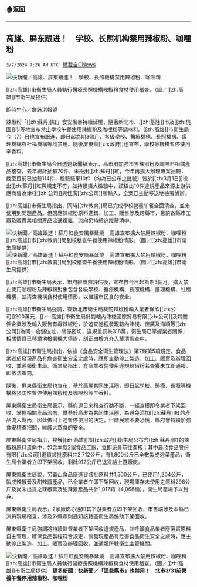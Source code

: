 ###  [:house:返回](README.md)
---


## 高雄、屏东跟进！　学校、长照机构禁用辣椒粉、咖哩粉
`3/7/2024 7:26 AM UTC ` [轉載自GNews](https://gnews.org/articles/2373207)

![快新聞／高雄、屏東跟進！　學校、長照機構禁用辣椒粉、咖哩粉](https://cdn.ftvnews.com.tw/manasystem/FileData/News/fe9f2cb5-f316-4a14-a8d7-6e760063f492.jpg "快新聞／高雄、屏東跟進！　學校、長照機構禁用辣椒粉、咖哩粉")

[[zh:高雄]]市衛生局人員執行醫療長照機構辣椒粉食材使用稽查。（圖／[[zh:高雄]]市衛生局提供）

即時中心／詹詠淇報導

辣椒粉「[[zh:蘇丹]]紅」食安風暴持續延燒，隨著新北市、[[zh:基隆]]市及[[zh:桃園]]市等地宣布禁止學校午餐使用辣椒粉及咖哩粉等調味料。[[zh:高雄]]市衛生局今（7）日也宣布跟進，即日起為期3個月，各級學校、醫療機構、長照機構、護理機構與社福機構等均禁用。隨後屏東縣[[zh:政府]]也宣布，學校等機構暫停使用辛香料。

[[zh:高雄]]市衛生局今日透過新聞稿表示，高市府加強市售辣椒粉及調味料相關產品稽查，去年總計抽驗70件，未檢出[[zh:蘇丹]]紅，今年再擴大辦理專案抽驗，截至目前已抽驗114件，檢驗結果10件（均為已公布之批號）皆於[[zh:3月1日]]檢出[[zh:蘇丹]]紅與規定不符，並持續擴大檢驗中，該檢出10件違規產品來源上游供應商皆為津棧[[zh:公司]]與佳廣[[zh:公司]]所輸入，全案已主動移送地檢署偵辦。

[[zh:高雄]]市衛生局指出，同時[[zh:教育]]局已完成學校營養午餐全面清查，並未使用到問題產品。但因應辣椒粉原料進銷、加工、販售涉及跨縣市，目前各縣市工廠及販賣業相關產品流通複雜，流向仍持續追蹤釐清中。

![快新聞／高雄跟進！蘇丹紅食安風暴延燒　高雄宣布擴大禁用辣椒粉、咖哩粉](https://cdn.ftvnews.com.tw/summernotefiles/News/e3566635-d5ad-48cd-b6ab-26326251e0b8.jpg "快新聞／高雄跟進！蘇丹紅食安風暴延燒　高雄宣布擴大禁用辣椒粉、咖哩粉") [[zh:高雄]]市[[zh:教育]]局到校稽查午餐使用辣椒粉情形。（圖／[[zh:高雄]]市衛生局提供）       ![快新聞／高雄跟進！蘇丹紅食安風暴延燒　高雄宣布擴大禁用辣椒粉、咖哩粉](https://cdn.ftvnews.com.tw/summernotefiles/News/a355845b-55c1-4422-ba97-4be67949471f.jpg "快新聞／高雄跟進！蘇丹紅食安風暴延燒　高雄宣布擴大禁用辣椒粉、咖哩粉") [[zh:高雄]]市[[zh:教育]]局到校稽查午餐使用辣椒粉情形。（圖／[[zh:高雄]]市衛生局提供）

[[zh:高雄]]市衛生局表示，市府經風險評估後，宣布自今日起為期3個月，擴大禁止使用咖哩粉及辣椒粉對象包含各級學校、醫療機構、長照機構、護理機構、社福機構，並清查機構食材使用情形，以維護市民食的安全。

[[zh:高雄]]市衛生局強調，查新北市衛生局裁罰辣椒粉輸入業者保欣[[zh:公司]]200萬元，[[zh:高雄]]市衛生局針對轄內津棧國際貿易有限[[zh:公司]]及其關係企業涉及輸入販售有毒辣椒粉，於追查過程發現轄內津棧、佳廣及海順等[[zh:公司]]為同一倉儲位址，關係密切，違規重罰共318萬，衛生局已掌握業者關係，相關情資已移請地檢署擴大偵辦，刻正由檢方介入釐清調查中。

[[zh:高雄]]市衛生局指出，依據《食品安全衛生管理法》第7條第5項規定，食品業者於發現產品有危害衛生安全之虞時，應即主動停止製造、加工、販賣及辦理回收，並通報衛生局。衛生局指出，食品業者倘使用違規辣椒粉若查獲未立即通報，即依法重罰。

隨後，屏東縣衛生局也宣布，基於高屏共同生活圈，即日起學校、醫療、長照等機構將預防性暫停使用辣椒粉及咖哩粉等辛香料。

屏東縣衛生局衛生局表示，縣府連日來稽查行動不斷，一經查獲即令業者下架回收，掌握相關產品流向，惟基於高屏為共同生活圈，為避免添加[[zh:蘇丹]]紅的產品流入縣內，因此做出上述暫停使用的決定，但請民眾不要恐慌，縣府會持續加強食安稽查把關，維護大眾食的安全。

屏東縣衛生局指出，接獲[[zh:高雄]]市[[zh:政府]]衛生局公布含[[zh:蘇丹]]紅的辣椒粉原料流向中，包含本縣2家食品工廠，立即派員前往查核；其中晨欣食品股份有限[[zh:公司]]進貨該批原料共2,712公斤，有1,800公斤已全數製成泡菜產品，衛生局令業者立即下架回收，剩餘912公斤已退貨給上游廠商。

屏東縣衛生局說，另鑫山食品廠進貨該批原料共1,500公斤，已使用1,204公斤，製成辣椒膏及甜辣醬產品，已令業者立即下架回收，現場庫存未使用之原料296公斤及尚未出貨之辣椒膏及甜辣醬產品共計1,017箱（4,068桶），衛生局當場予以封存。

屏東縣衛生局表示，2家廠商亦通知其下游業者立即下架回收，市售端涉及本縣已派員現場稽查，涉及外縣市則通知該轄區衛生局協助下架回收。

屏東縣衛生局強調將持續監督業者下架回收違規產品，並呼籲食品業者應落實原料自主管理，確保食品製程符合規定，倘發現產品有危害食品衛生安全之虞時，應主動停止製造、加工、販賣及辦理回收，並通報所轄衛生主管機關。

![快新聞／高雄跟進！蘇丹紅食安風暴延燒　高雄宣布擴大禁用辣椒粉、咖哩粉](https://cdn.ftvnews.com.tw/summernotefiles/News/42fc1715-d1ee-4fee-8c4c-76203adc7d27.jpg "快新聞／高雄跟進！蘇丹紅食安風暴延燒　高雄宣布擴大禁用辣椒粉、咖哩粉") [[zh:高雄]]市衛生局人員執行醫療長照機構辣椒粉食材使用稽查。（圖／[[zh:高雄]]市衛生局提供）    **更多新聞：快新聞／「這些縣市」也禁用！　北市3/31前營養午餐停用辣椒粉、咖哩粉**
